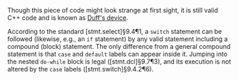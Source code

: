 Though this piece of code might look strange at first sight, it is still valid C++ code and is known as [Duff's device](https://en.wikipedia.org/wiki/Duff%27s_device).

According to the standard [stmt.select]§9.4¶1, a `switch` statement can be followed (likewise, e.g., an `if` statement) by any valid statement including a compound (block) statement. The only difference from a general compound statement is that `case` and `default` labels can appear inside it. Jumping into the nested `do-while` block is legal ([stmt.dcl]§9.7¶3), and its execution is not altered by the `case` labels ([stmt.switch]§9.4.2¶6).
